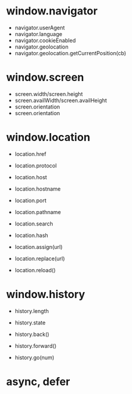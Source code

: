 # window.navigator

-   navigator.userAgent
-   navigator.language
-   navigator.cookieEnabled
-   navigator.geolocation
-   navigator.geolocation.getCurrentPosition(cb)

# window.screen

-   screen.width/screen.height
-   screen.availWidth/screen.availHeight
-   screen.orientation
-   screen.orientation

# window.location

-   location.href
-   location.protocol
-   location.host
-   location.hostname
-   location.port
-   location.pathname
-   location.search
-   location.hash

-   location.assign(url)
-   location.replace(url)
-   location.reload()

# window.history

-   history.length
-   history.state

-   history.back()
-   history.forward()
-   history.go(num)

# async, defer
